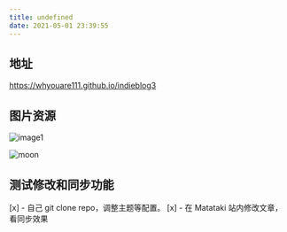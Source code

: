 ```yaml
---
title: undefined
date: 2021-05-01 23:39:55
---
```


## 地址

https://whyouare111.github.io/indieblog3


## 图片资源


![image1](https://10.via0.com/ipfs/bafybeih5mhwj2hrhqp35o377pnbc3wf3pbwaep5yupy6ee73zqq6xm6dja)

![moon](https://images.unsplash.com/photo-1509647648544-a3e09b751ad6?ixid=MnwxMjA3fDB8MHx0b3BpYy1mZWVkfDF8NnNNVmpUTFNrZVF8fGVufDB8fHx8&ixlib=rb-1.2.1&w=1000&q=80)

## 测试修改和同步功能

[x] - 自己 git clone repo，调整主题等配置。
[x] - 在 Matataki 站内修改文章，看同步效果